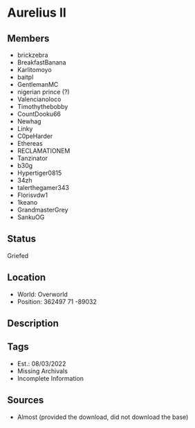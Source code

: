 # Aurelius II

## Members
- brickzebra
- BreakfastBanana
- Karlitomoyo
- baitpl
- GentlemanMC
- nigerian prince (?)
- Valencianoloco
- Timothythebobby
- CountDooku66
- Newhag
- Linky
- C0peHarder
- Ethereas
- RECLAMATIONEM
- Tanzinator
- b30g
- Hypertiger0815
- 34zh
- talerthegamer343
- Florisvdw1
- 1keano
- GrandmasterGrey
- SankuOG

## Status
Griefed

## Location
- World: Overworld
- Position: 362497 71 -89032

## Description

## Tags
- Est.: 08/03/2022
- Missing Archivals
- Incomplete Information

## Sources
- Almost (provided the download, did not download the base)
